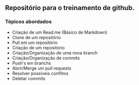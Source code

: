 ## Repositório para o treinamento de github.
### Tópicos abordados

* Criação de um Read.me (Básico de Markdown)
* Clone de um repositório
* Pull em um repositório
* Criação de um repositório
* Criação/Organização de uma nova branch
* Criação/Organização de commits
* Push's em branchs
* Abrir/Merge um pull requests
* Resolver possíveis conflitos
* Deletar commits
